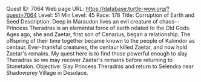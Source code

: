 Quest ID: 7064
Web page URL: https://database.turtle-wow.org/?quest=7064
Level: 51
Min Level: 45
Race: 178
Title: Corruption of Earth and Seed
Description: Deep in Maraudon lives an evil creature of chaos--Princess Theradras is an elemental force of earth related to the Old Gods. Ages ago, she and Zaetar, first son of Cenarius, began a relationship. The offspring of their time together became known to the people of Kalimdor as centaur. Ever-thankful creatures, the centaur killed Zaetar, and now hold Zaetar's remains. My quest here is to find those powerful enough to slay Theradras so we may recover Zaetar's remains before returning to Stonetalon.
Objective: Slay Princess Theradras and return to Selendra near Shadowprey Village in Desolace.
